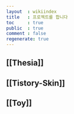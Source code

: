 ```yaml
---
layout  : wikiindex
title   : 프로젝트를 합니다
toc     : true
public  : true
comment : false
regenerate: true
---
```


## [[Thesia]]

## [[Tistory-Skin]]

## [[Toy]]
